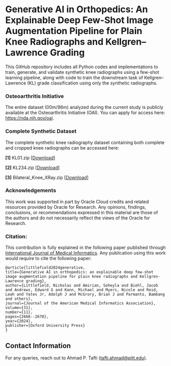 # Generative AI in Orthopedics: An Explainable Deep Few-Shot Image Augmentation Pipeline for Plain Knee Radiographs and Kellgren–Lawrence Grading

This GitHub repository includes all Python codes and implementations to train, generate, and validate synthetic knee radiographs using a few-shot learning pipeline, along with code to train the downstream task of Kellgren–Lawrence (KL) grade classification using only the synthetic radiographs.  

### Osteoarthritis Initiative
The entire dataset (00m/96m) analyzed during the current study is publicly available at the Osteoarthritis Initiative (OAI). You can apply for access here: https://nda.nih.gov/oai. 

### Complete Synthetic Dataset
The complete synthetic knee radiography dataset containing both complete and cropped knee radiographs can be accessed here: 
<p><strong>[1]</strong> KL01.zip [<a href="https://drive.google.com/file/d/1Fltp7DbJ8CL-yfU13MGwY92XnnQe7tWb/view?usp=sharing" target="_blank">Download</a>]</p>
<p><strong>[2]</strong> KL234.zip [<a href="https://drive.google.com/file/d/1VBd6b794MZgR39vKuadRK8Sqaau44490/view?usp=sharing" target="_blank">Download</a>]</p>
<p><strong>[3]</strong> Bilateral_Knee_XRay.zip [<a href="https://drive.google.com/file/d/1fQLWdcy3iVVYCECUC10dKzdBiclOYNWN/view?usp=sharing" target="_blank">Download</a>]</p>

### Acknowledgements
This work was supported in part by Oracle Cloud credits and related resources provided by Oracle for Research. Any opinions, findings, conclusions, or recommendations expressed in this material are those of the authors and do not necessarily reflect the views of the Oracle for Research. 

### Citation:

<p align="justify">This contribution is fully explained in the following paper published through <a href="https://www.sciencedirect.com/science/article/pii/S1386505625000395" target="_blank">International Journal of Medical Informatics</a>. Any publication using this work would require to cite the following paper:

  ```
  @article{littlefield2024generative,
  title={Generative AI in orthopedics: an explainable deep few-shot image augmentation pipeline for plain knee radiographs and Kellgren-Lawrence grading},
  author={Littlefield, Nickolas and Amirian, Soheyla and Biehl, Jacob and Andrews, Edward G and Kann, Michael and Myers, Nicole and Reid, Leah and Yates Jr, Adolph J and McGrory, Brian J and Parmanto, Bambang and others},
  journal={Journal of the American Medical Informatics Association},
  volume={31},
  number={11},
  pages={2668--2678},
  year={2024},
  publisher={Oxford University Press}
}
```
## Contact Information
For any queries, reach out to Ahmad P. Tafti (tafti.ahmad@pitt.edu).
